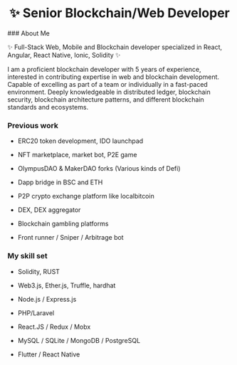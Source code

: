<h1 align="center" dir="auto">✨ Senior Blockchain/Web Developer</h1>
### About Me

<article class="markdown-body entry-content container-lg f5" itemprop="text"><p dir="auto"><g-emoji class="g-emoji" alias="sparkles" fallback-src="https://github.githubassets.com/images/icons/emoji/unicode/2728.png">✨</g-emoji> Full-Stack Web, Mobile and Blockchain developer specialized in React, Angular, React Native, Ionic, Solidity <g-emoji class="g-emoji" alias="sparkles" fallback-src="https://github.githubassets.com/images/icons/emoji/unicode/2728.png">✨</g-emoji></p>
<p dir="auto">I am a proficient blockchain developer with 5 years of experience, interested in contributing expertise in web and blockchain development. Capable of excelling as part of a team or individually in a fast-paced environment. Deeply knowledgeable in distributed ledger, blockchain security, blockchain architecture patterns, and different blockchain standards and ecosystems.</p>


### Previous work
<p align="center">

-  ERC20 token development, IDO launchpad

-  NFT marketplace, market bot, P2E game

-  OlympusDAO & MakerDAO forks (Various kinds of Defi)

-  Dapp bridge in BSC and ETH

-  P2P crypto exchange platform like localbitcoin

-  DEX, DEX aggregator

-  Blockchain gambling platforms

-  Front runner / Sniper / Arbitrage bot

</p>
</article>

### My skill set
<p align="center">

-  Solidity, RUST

-  Web3.js, Ether.js, Truffle, hardhat

-  Node.js / Express.js

-  PHP/Laravel

-  React.JS / Redux / Mobx

-  MySQL / SQLite / MongoDB / PostgreSQL

-  Flutter / React Native

</p>
</article>